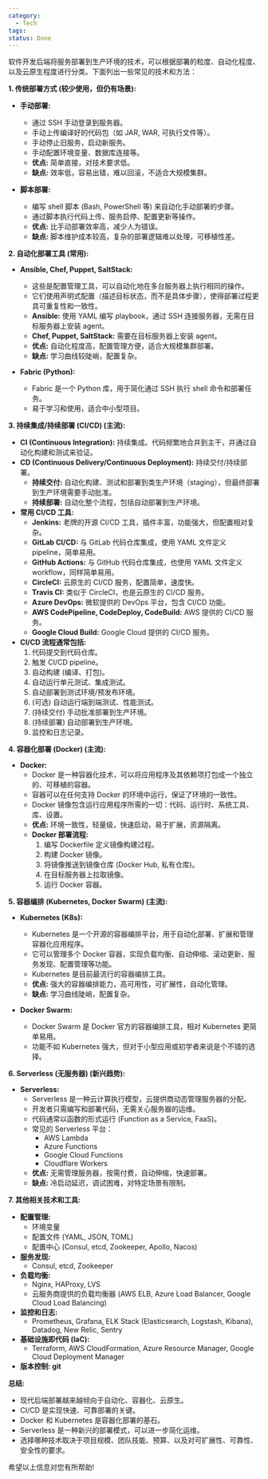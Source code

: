 ```yaml
---
category:
  - Tech
tags: 
status: Done
---
```

软件开发后端将服务部署到生产环境的技术，可以根据部署的粒度、自动化程度、以及云原生程度进行分类。下面列出一些常见的技术和方法：

**1. 传统部署方式 (较少使用，但仍有场景):**

*   **手动部署:**
    *   通过 SSH 手动登录到服务器。
    *   手动上传编译好的代码包（如 JAR, WAR, 可执行文件等）。
    *   手动停止旧服务，启动新服务。
    *   手动配置环境变量、数据库连接等。
    *   **优点:** 简单直接，对技术要求低。
    *   **缺点:** 效率低，容易出错，难以回滚，不适合大规模集群。

*   **脚本部署:**
    *   编写 shell 脚本 (Bash, PowerShell 等) 来自动化手动部署的步骤。
    *   通过脚本执行代码上传、服务启停、配置更新等操作。
    *   **优点:** 比手动部署效率高，减少人为错误。
    *   **缺点:** 脚本维护成本较高，复杂的部署逻辑难以处理，可移植性差。

**2. 自动化部署工具 (常用):**

*   **Ansible, Chef, Puppet, SaltStack:**
    *   这些是配置管理工具，可以自动化地在多台服务器上执行相同的操作。
    *   它们使用声明式配置（描述目标状态，而不是具体步骤），使得部署过程更具可重复性和一致性。
    *   **Ansible:** 使用 YAML 编写 playbook，通过 SSH 连接服务器，无需在目标服务器上安装 agent。
    *   **Chef, Puppet, SaltStack:** 需要在目标服务器上安装 agent。
    *   **优点:** 自动化程度高，配置管理方便，适合大规模集群部署。
    *   **缺点:** 学习曲线较陡峭，配置复杂。

* **Fabric (Python):**
    * Fabric 是一个 Python 库，用于简化通过 SSH 执行 shell 命令和部署任务。
    * 易于学习和使用，适合中小型项目。

**3. 持续集成/持续部署 (CI/CD) (主流):**

*   **CI (Continuous Integration):** 持续集成。代码频繁地合并到主干，并通过自动化构建和测试来验证。
*   **CD (Continuous Delivery/Continuous Deployment):** 持续交付/持续部署。
    *   **持续交付:** 自动化构建、测试和部署到类生产环境（staging），但最终部署到生产环境需要手动批准。
    *   **持续部署:** 自动化整个流程，包括自动部署到生产环境。
*   **常用 CI/CD 工具:**
    *   **Jenkins:** 老牌的开源 CI/CD 工具，插件丰富，功能强大，但配置相对复杂。
    *   **GitLab CI/CD:** 与 GitLab 代码仓库集成，使用 YAML 文件定义 pipeline，简单易用。
    *   **GitHub Actions:** 与 GitHub 代码仓库集成，也使用 YAML 文件定义 workflow，同样简单易用。
    *   **CircleCI:** 云原生的 CI/CD 服务，配置简单，速度快。
    *   **Travis CI:** 类似于 CircleCI，也是云原生的 CI/CD 服务。
    *   **Azure DevOps:** 微软提供的 DevOps 平台，包含 CI/CD 功能。
    *   **AWS CodePipeline, CodeDeploy, CodeBuild:** AWS 提供的 CI/CD 服务。
    *   **Google Cloud Build:** Google Cloud 提供的 CI/CD 服务。
*   **CI/CD 流程通常包括:**
    1.  代码提交到代码仓库。
    2.  触发 CI/CD pipeline。
    3.  自动构建 (编译、打包)。
    4.  自动运行单元测试、集成测试。
    5.  自动部署到测试环境/预发布环境。
    6.  (可选) 自动运行端到端测试、性能测试。
    7.  (持续交付) 手动批准部署到生产环境。
    8.  (持续部署) 自动部署到生产环境。
    9.  监控和日志记录。

**4. 容器化部署 (Docker) (主流):**

*   **Docker:**
    *   Docker 是一种容器化技术，可以将应用程序及其依赖项打包成一个独立的、可移植的容器。
    *   容器可以在任何支持 Docker 的环境中运行，保证了环境的一致性。
    *   Docker 镜像包含运行应用程序所需的一切：代码、运行时、系统工具、库、设置。
    *   **优点:** 环境一致性，轻量级，快速启动，易于扩展，资源隔离。
    *   **Docker 部署流程:**
        1.  编写 Dockerfile 定义镜像构建过程。
        2.  构建 Docker 镜像。
        3.  将镜像推送到镜像仓库 (Docker Hub, 私有仓库)。
        4.  在目标服务器上拉取镜像。
        5.  运行 Docker 容器。

**5. 容器编排 (Kubernetes, Docker Swarm) (主流):**

*   **Kubernetes (K8s):**
    *   Kubernetes 是一个开源的容器编排平台，用于自动化部署、扩展和管理容器化应用程序。
    *   它可以管理多个 Docker 容器，实现负载均衡、自动伸缩、滚动更新、服务发现、配置管理等功能。
    *   Kubernetes 是目前最流行的容器编排工具。
    *   **优点:** 强大的容器编排能力，高可用性，可扩展性，自动化管理。
    *   **缺点:** 学习曲线陡峭，配置复杂。

*   **Docker Swarm:**
    *   Docker Swarm 是 Docker 官方的容器编排工具，相对 Kubernetes 更简单易用。
    *   功能不如 Kubernetes 强大，但对于小型应用或初学者来说是个不错的选择。

**6. Serverless (无服务器) (新兴趋势):**

*   **Serverless:**
    *   Serverless 是一种云计算执行模型，云提供商动态管理服务器的分配。
    *   开发者只需编写和部署代码，无需关心服务器的运维。
    *   代码通常以函数的形式运行 (Function as a Service, FaaS)。
    *   常见的 Serverless 平台：
        *   AWS Lambda
        *   Azure Functions
        *   Google Cloud Functions
        *   Cloudflare Workers
    *   **优点:** 无需管理服务器，按需付费，自动伸缩，快速部署。
    *   **缺点:** 冷启动延迟，调试困难，对特定场景有限制。

**7. 其他相关技术和工具:**

*   **配置管理:**
    *   环境变量
    *   配置文件 (YAML, JSON, TOML)
    *   配置中心 (Consul, etcd, Zookeeper, Apollo, Nacos)
*   **服务发现:**
    *   Consul, etcd, Zookeeper
*   **负载均衡:**
    *   Nginx, HAProxy, LVS
    *   云服务商提供的负载均衡器 (AWS ELB, Azure Load Balancer, Google Cloud Load Balancing)
*   **监控和日志:**
    *   Prometheus, Grafana, ELK Stack (Elasticsearch, Logstash, Kibana), Datadog, New Relic, Sentry
*   **基础设施即代码 (IaC):**
    *   Terraform, AWS CloudFormation, Azure Resource Manager, Google Cloud Deployment Manager
*   **版本控制: git**

**总结:**

*   现代后端部署越来越倾向于自动化、容器化、云原生。
*   CI/CD 是实现快速、可靠部署的关键。
*   Docker 和 Kubernetes 是容器化部署的基石。
*   Serverless 是一种新兴的部署模式，可以进一步简化运维。
*   选择哪种技术取决于项目规模、团队技能、预算、以及对可扩展性、可靠性、安全性的要求。

希望以上信息对您有所帮助!
